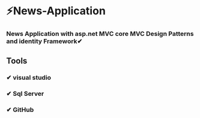 # ⚡News-Application
### News Application with asp.net MVC core MVC Design Patterns and identity Framework✔
## Tools
### ✔ visual studio
### ✔ Sql Server
### ✔ GitHub



